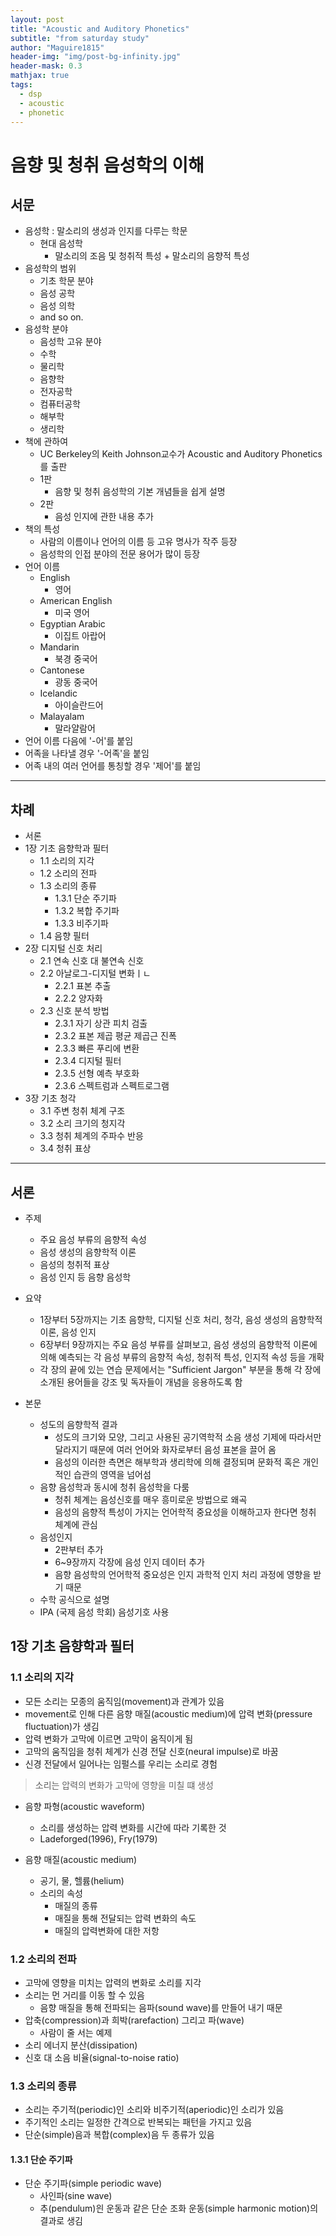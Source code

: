 ```yaml
---
layout: post
title: "Acoustic and Auditory Phonetics"
subtitle: "from saturday study"
author: "Maguire1815"
header-img: "img/post-bg-infinity.jpg"
header-mask: 0.3
mathjax: true
tags:
  - dsp
  - acoustic
  - phonetic
---
```


# 음향 및 청취 음성학의 이해

## 서문

- 음성학 : 말소리의 생성과 인지를 다루는 학문
  - 현대 음성학
    - 말소리의 조음 및 청취적 특성 + 말소리의 음향적 특성
- 음성학의 범위
  - 기초 학문 분야
  - 음성 공학
  - 음성 의학
  - and so on.
- 음성학 분야
  - 음성학 고유 분야
  - 수학
  - 물리학
  - 음향학
  - 전자공학
  - 컴퓨터공학
  - 해부학
  - 생리학
- 책에 관하여
  - UC Berkeley의 Keith Johnson교수가 Acoustic and Auditory Phonetics를 출판
  - 1판
    - 음향 및 청취 음성학의 기본 개념들을 쉽게 설명
  - 2판
    - 음성 인지에 관한 내용 추가
- 책의 특성
  - 사람의 이름이나 언어의 이름 등 고유 명사가 작주 등장
  - 음성학의 인접 분야의 전문 용어가 많이 등장
- 언어 이름
  - English
    - 영어
  - American English
    - 미국 영어
  - Egyptian Arabic
    - 이집트 아랍어
  - Mandarin
    - 북경 중국어
  - Cantonese
    - 광동 중국어
  - Icelandic
    - 아이슬란드어
  - Malayalam
    - 말라얄람어
- 언어 이름 다음에 '-어'를 붙임
- 어족을 나타낼 경우 '-어족'을 붙임
- 어족 내의 여러 언어를 통칭할 경우 '제어'를 붙임

---

## 차례

- 서론
- 1장 기초 음향학과 필터
  - 1.1 소리의 지각
  - 1.2 소리의 전파
  - 1.3 소리의 종류
    - 1.3.1 단순 주기파
    - 1.3.2 복합 주기파
    - 1.3.3 비주기파
  - 1.4 음향 필터
- 2장 디지털 신호 처리
  - 2.1 연속 신호 대 불연속 신호
  - 2.2 아날로그-디지털 변화ㅣㄴ
    - 2.2.1 표본 추출
    - 2.2.2 양자화
  - 2.3 신호 분석 방법
    - 2.3.1 자기 상관 피치 검출
    - 2.3.2 표본 제곱 평균 제곱근 진폭
    - 2.3.3 빠른 푸리에 변환
    - 2.3.4 디지털 필터
    - 2.3.5 선형 예측 부호화
    - 2.3.6 스펙트럼과 스펙트로그램
- 3장 기초 청각
  - 3.1 주변 청취 체계 구조
  - 3.2 소리 크기의 청지각
  - 3.3 청취 체계의 주파수 반응
  - 3.4 청취 표상

---

## 서론

- 주제
  - 주요 음성 부류의 음향적 속성
  - 음성 생성의 음향학적 이론
  - 음성의 청취적 표상
  - 음성 인지 등 음향 음성학
- 요약
  - 1장부터 5장까지는 기초 음향학, 디지털 신호 처리, 청각, 음성 생성의 음향학적 이론, 음성 인지
  - 6장부터 9장까지는 주요 음성 부류를 살펴보고, 음성 생성의 음향학적 이론에 의해 예측되는 각 음성 부류의 음향적 속성, 청취적 특성, 인지적 속성 등을 개확
  - 각 장의 끝에 있는 연습 문제에서는 "Sufficient Jargon" 부분을 통해 각 장에 소개된 용어들을 강조 및 독자들이 개념을 응용하도록 함

- 본문
  - 성도의 음향학적 결과
    - 성도의 크기와 모양, 그리고 사용된 공기역학적 소음 생성 기제에 따라서만 달라지기 때문에 여러 언어와 화자로부터 음성 표본을 끌어 옴
    - 음성의 이러한 측면은 해부학과 생리학에 의해 결정되며 문화적 혹은 개인적인 습관의 영역을 넘어섬
  - 음향 음성학과 동시에 청취 음성학을 다룸
    - 청취 체계는 음성신호를 매우 흥미로운 방법으로 왜곡
    - 음성의 음향적 특성이 가지는 언어학적 중요성을 이해하고자 한다면 청취 체계에 관심
  - 음성인지
    - 2판부터 추가
    - 6~9장까지 각장에 음성 인지 데이터 추가
    - 음향 음성학의 언어학적 중요성은 인지 과학적 인지 처리 과정에 영향을 받기 때문
  - 수학 공식으로 설명
  - IPA (국제 음성 학회) 음성기호 사용


## 1장 기초 음향학과 필터

### 1.1 소리의 지각

- 모든 소리는 모종의 움직임(movement)과 관계가 있음 
- movement로 인해 다른 음향 매질(acoustic medium)에 압력 변화(pressure fluctuation)가 생김
- 압력 변화가 고막에 이르면 고막이 움직이게 됨
- 고막의 움직임을 청취 체계가 신경 전달 신호(neural impulse)로 바꿈
- 신경 전달에서 일어나는 임펄스를 우리는 소리로 경험

> 소리는 압력의 변화가 고막에 영향을 미칠 떄 생성

- 음향 파형(acoustic waveform)
  - 소리를 생성하는 압력 변화를 시간에 따라 기록한 것
  - Ladeforged(1996), Fry(1979)

- 음향 매질(acoustic medium)
  - 공기, 물, 헬륨(helium)
  - 소리의 속성
    - 매질의 종류
    - 매질을 통해 전달되는 압력 변화의 속도
    - 매질의 압력변화에 대한 저항

### 1.2 소리의 전파

- 고막에 영향을 미치는 압력의 변화로 소리를 지각
- 소리는 먼 거리를 이동 할 수 있음
  - 음향 매질을 통해 전파되는 음파(sound wave)를 만들어 내기 때문
- 압축(compression)과 희박(rarefaction) 그리고 파(wave)
  - 사람이 줄 서는 예제
- 소리 에너지 분산(dissipation)
- 신호 대 소음 비율(signal-to-noise ratio) 

### 1.3 소리의 종류

- 소리는 주기적(periodic)인 소리와 비주기적(aperiodic)인 소리가 있음
- 주기적인 소리는 일정한 간격으로 반복되는 패턴을 가지고 있음
- 단순(simple)음과 복합(complex)음 두 종류가 있음

#### 1.3.1 단순 주기파

- 단순 주기파(simple periodic wave)
  - 사인파(sine wave)
  - 추(pendulum)읜 운동과 같은 단순 조화 운동(simple harmonic motion)의 결과로 생김

  














